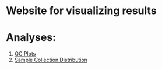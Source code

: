 Website for visualizing results
================

# Analyses:

1. [QC Plots](ng_curves.html)
1. [Sample Collection Distribution](sample_map.html)


